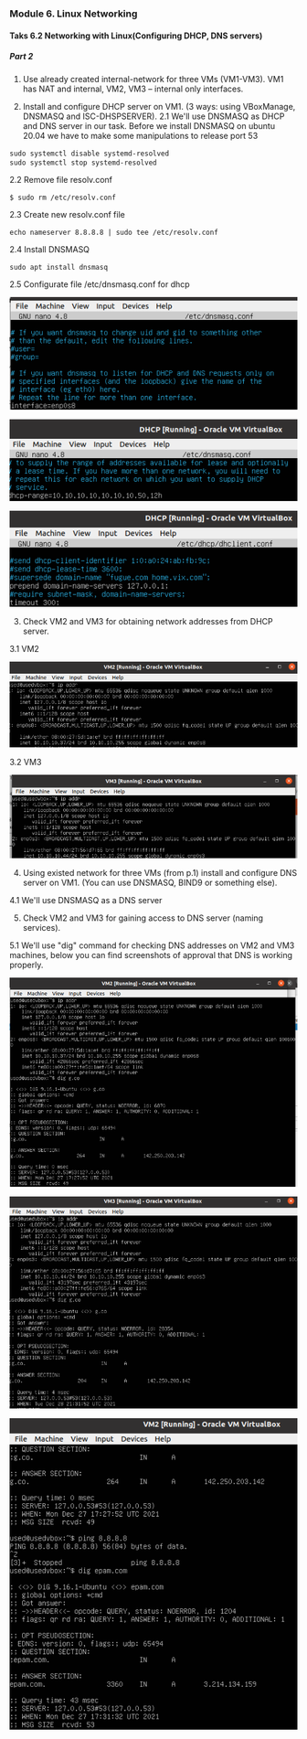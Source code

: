### Module 6. Linux Networking
#### Taks 6.2 Networking with Linux(Configuring DHCP, DNS servers)
##### Part 2

1. Use already created internal-network for three VMs (VM1-VM3). VM1 has NAT and internal, VM2, VM3 – internal only interfaces.

2. Install and configure DHCP server on VM1.
(3 ways: using VBoxManage, DNSMASQ and ISC-DHSPSERVER).
 2.1 We'll use DNSMASQ as DHCP and DNS server in our task. Before we install DNSMASQ on ubuntu 20.04 we have to make some manipulations to release port 53

 ```
 sudo systemctl disable systemd-resolved
 sudo systemctl stop systemd-resolved
 ```

 2.2 Remove file resolv.conf

 ```
 $ sudo rm /etc/resolv.conf
 ```

 2.3 Create new resolv.conf file

 ```
 echo nameserver 8.8.8.8 | sudo tee /etc/resolv.conf
 ```
 2.4 Install DNSMASQ
 ```
 sudo apt install dnsmasq
 ```
 2.5 Configurate file /etc/dnsmasq.conf for dhcp
 
 ![3-1](https://github.com/o4edik/DevOps_online_Kiev_2021Q4/blob/master/m6/task6.2/3-1%20conf-enp.png)

 ![](https://github.com/o4edik/DevOps_online_Kiev_2021Q4/blob/master/m6/task6.2/3-2-dhcp-range.png)

 ![](https://github.com/o4edik/DevOps_online_Kiev_2021Q4/blob/master/m6/task6.2/3-3-dhclient.png)

 
3. Check VM2 and VM3 for obtaining network addresses from DHCP server.

 3.1 VM2

 ![](https://github.com/o4edik/DevOps_online_Kiev_2021Q4/blob/master/m6/task6.2/3-1.png)

 3.2 VM3

![](https://github.com/o4edik/DevOps_online_Kiev_2021Q4/blob/master/m6/task6.2/3-2-vm3.png)


4. Using existed network for three VMs (from p.1) install and configure DNS server on VM1. (You can use DNSMASQ, BIND9 or something else).

 4.1 We'll use DNSMASQ as a DNS server


5. Check VM2 and VM3 for gaining access to DNS server (naming services).

5.1 We'll use "dig" command for checking DNS addresses on VM2 and VM3 machines, below you can find screenshots of approval that DNS is working properly.

![](https://github.com/o4edik/DevOps_online_Kiev_2021Q4/blob/master/m6/task6.2/5-dig-vm2.png)

![](https://github.com/o4edik/DevOps_online_Kiev_2021Q4/blob/master/m6/task6.2/5-dig-vm3.png)

![](https://github.com/o4edik/DevOps_online_Kiev_2021Q4/blob/master/m6/task6.2/5-4-dig-epam.png)

